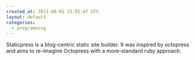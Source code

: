 ```yaml
---
created_at: 2011-08-01 23:02:47 UTC
layout: default
categories:
  - programming
---
```


Staticpress is a blog-centric static site builder. It was inspired by octopress and aims to re-imagine Octopress with a more-standard ruby approach.
